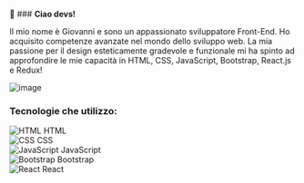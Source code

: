 👋 ### **Ciao devs!**

Il mio nome è Giovanni e sono un appassionato sviluppatore Front-End. Ho acquisito competenze avanzate nel mondo dello sviluppo web. La mia passione per il design esteticamente gradevole e funzionale mi ha spinto ad approfondire le mie capacità in HTML, CSS, JavaScript, Bootstrap, React.js e Redux!

![image](https://github.com/giovgio90/giovgio90/assets/135556508/d0947426-9f76-46f6-b932-499ec29aac84)

### Tecnologie che utilizzo:

![HTML](https://via.placeholder.com/15/FFD700/000000?text=+) HTML  
![CSS](https://via.placeholder.com/15/FFD700/000000?text=+) CSS  
![JavaScript](https://via.placeholder.com/15/FFD700/000000?text=+) JavaScript  
![Bootstrap](https://via.placeholder.com/15/FFD700/000000?text=+) Bootstrap  
![React](https://via.placeholder.com/15/FFD700/000000?text=+) React

